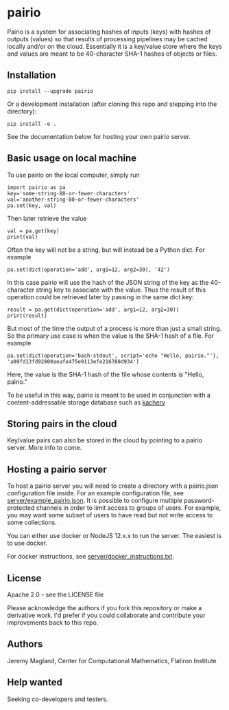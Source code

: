 # pairio

Pairio is a system for associating hashes of inputs (keys) with hashes of
outputs (values) so that results of processing pipelines may be cached locally
and/or on the cloud. Essentially it is a key/value store where the keys and
values are meant to be 40-character SHA-1 hashes of objects or files.

## Installation

```
pip install --upgrade pairio
```

Or a development installation (after cloning this repo and stepping into the directory):

```
pip install -e .
```

See the documentation below for hosting your own pairio server.

## Basic usage on local machine

To use pairio on the local computer, simply run

```
import pairio as pa
key='some-string-80-or-fewer-characters'
val='another-string-80-or-fewer-characters'
pa.set(key, val)
```

Then later retrieve the value

```
val = pa.get(key)
print(val)
```

Often the key will not be a string, but will instead be a Python dict. For example

```
pa.set(dict(operation='add', arg1=12, arg2=30), '42')
```

In this case pairio will use the hash of the JSON string of the key as the
40-character string key to associate with the value. Thus the result of this
operation could be retrieved later by passing in the same dict key:

```
result = pa.get(dict(operation='add', arg1=12, arg2=30))
print(result)
```

But most of the time the output of a process is more than just a small string.
So the primary use case is when the value is the SHA-1 hash of a file. For example

```
pa.set(dict(operation='bash-stdout', script='echo "Hello, pairio."'}, 'a09fd13fd92800aeafe475e9113efe216788d934')
```

Here, the value is the SHA-1 hash of the file whose contents is "Hello, pairio."

To be useful in this way, pairio is meant to be used in conjunction with a content-addressable storage database
such as [kachery](https://github.com/flatironinstitute/kachery)

## Storing pairs in the cloud

Key/value pairs can also be stored in the cloud by pointing to a pairio server. More info to come.

## Hosting a pairio server

To host a pairio server you will need to create a directory with a pairio.json
configuration file inside. For an example configuration file, see
[server/example_pairio.json](server/example_pairio.json). It is possible to
configure multiple password-protected channels in order to limit access to groups of users.
For example, you may want some subset of users to have read but not write access to some collections.

You can either use docker or NodeJS 12.x.x to run the server.
The easiest is to use docker.

For docker instructions, see [server/docker_instructions.txt](server/docker_instructions.txt).

## License

Apache 2.0 - see the LICENSE file

Please acknowledge the authors if you fork this repository or make a derivative
work. I'd prefer if you could collaborate and contribute your improvements back to
this repo.

## Authors

Jeremy Magland, Center for Computational Mathematics, Flatiron Institute

## Help wanted

Seeking co-developers and testers.